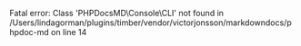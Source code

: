 
Fatal error: Class 'PHPDocsMD\Console\CLI' not found in /Users/lindagorman/plugins/timber/vendor/victorjonsson/markdowndocs/phpdoc-md on line 14
